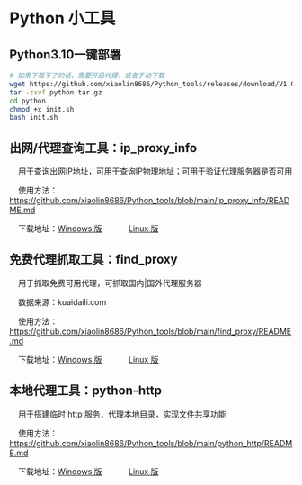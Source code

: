 # Python 小工具

## Python3.10一键部署

~~~bash
# 如果下载不了的话，需要开启代理，或者手动下载
wget https://github.com/xiaolin8686/Python_tools/releases/download/V1.0.0/python.tar.gz
tar -zxvf python.tar.gz
cd python
chmod +x init.sh
bash init.sh
~~~

## 出网/代理查询工具：ip_proxy_info

&nbsp;&nbsp;&nbsp;&nbsp;用于查询出网IP地址，可用于查询IP物理地址；可用于验证代理服务器是否可用

&nbsp;&nbsp;&nbsp;&nbsp;使用方法：https://github.com/xiaolin8686/Python_tools/blob/main/ip_proxy_info/README.md

&nbsp;&nbsp;&nbsp;&nbsp;下载地址：[Windows 版](https://github.com/xiaolin8686/Python_tools/releases/download/V1.0.0/ip_proxy_info.exe)&nbsp;&nbsp;&nbsp;&nbsp;&nbsp;&nbsp;&nbsp;&nbsp;&nbsp;&nbsp;&nbsp;&nbsp;[Linux 版](https://github.com/xiaolin8686/Python_tools/releases/download/V1.0.0/ip_proxy_info)

## 免费代理抓取工具：find_proxy

&nbsp;&nbsp;&nbsp;&nbsp;用于抓取免费可用代理，可抓取国内|国外代理服务器

&nbsp;&nbsp;&nbsp;&nbsp;数据来源：kuaidaili.com

&nbsp;&nbsp;&nbsp;&nbsp;使用方法：https://github.com/xiaolin8686/Python_tools/blob/main/find_proxy/README.md

&nbsp;&nbsp;&nbsp;&nbsp;下载地址：[Windows 版](https://github.com/xiaolin8686/Python_tools/releases/download/V1.0.0/find_proxy_win.exe)&nbsp;&nbsp;&nbsp;&nbsp;&nbsp;&nbsp;&nbsp;&nbsp;&nbsp;&nbsp;&nbsp;&nbsp;[Linux 版](https://github.com/xiaolin8686/Python_tools/releases/download/V1.0.0/find_proxy_linux)


## 本地代理工具：python-http

&nbsp;&nbsp;&nbsp;&nbsp;用于搭建临时 http 服务，代理本地目录，实现文件共享功能

&nbsp;&nbsp;&nbsp;&nbsp;使用方法：https://github.com/xiaolin8686/Python_tools/blob/main/python_http/README.md

&nbsp;&nbsp;&nbsp;&nbsp;下载地址：[Windows 版](https://github.com/xiaolin8686/Python_tools/releases/download/V1.0.0/python-http-win.exe)&nbsp;&nbsp;&nbsp;&nbsp;&nbsp;&nbsp;&nbsp;&nbsp;&nbsp;&nbsp;&nbsp;&nbsp;[Linux 版](https://github.com/xiaolin8686/Python_tools/releases/download/V1.0.0/python-http-linux)

